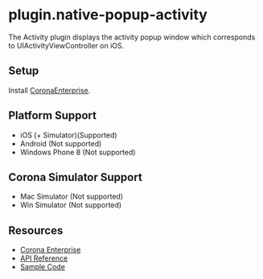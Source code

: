 # plugin.native-popup-activity

The Activity plugin displays the activity popup window which corresponds to UIActivityViewController on iOS.

## Setup

Install [CoronaEnterprise](http://coronalabs.com/products/enterprise/).

## Platform Support

* iOS (+ Simulator)(Supported)
* Android (Not supported)
* Windows Phone 8 (Not supported)

## Corona Simulator Support

* Mac Simulator (Not supported)
* Win Simulator (Not supported)

## Resources

* [Corona Enterprise](http://docs.coronalabs.com/native/)
* [API Reference](http://docs.coronalabs.com/plugin/CoronaProvider_native_popup_activity/index.html)
* [Sample Code](https://github.com/coronalabs/plugins-sample-native-popup-activity)
